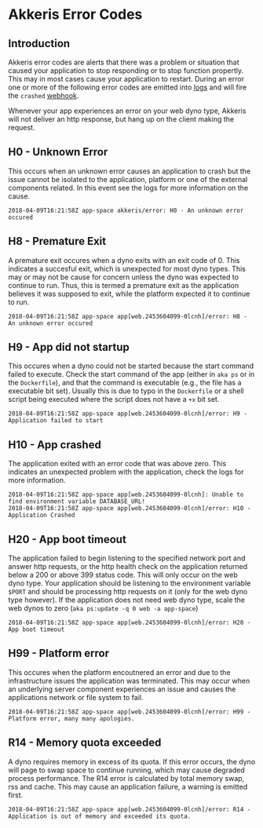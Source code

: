 # Akkeris Error Codes

<!-- toc -->

## Introduction

Akkeris error codes are alerts that there was a problem or situation that caused your application to stop responding or to stop function propertly.  This may in most cases cause your application to restart. During an error one or more of the following error codes are emitted into [logs](/architecture/log-drains.md) and will fire the `crashed` [webhook](/architecture/webhooks.md).

Whenever your app experiences an error on your web dyno type, Akkeris will not deliver an http response, but hang up on the client making the request. 

## H0 - Unknown Error

This occurs when an unknown error causes an application to crash but the issue cannot be isolated to the application, platform or one of the external components related.  In this event see the logs for more information on the cause. 

```
2018-04-09T16:21:58Z app-space akkeris/error: H0 - An unknown error occured
```

## H8 - Premature Exit

A premature exit occures when a dyno exits with an exit code of 0.  This indicates a succesful exit, which is unexpected for most dyno types.  This may or may not be cause for concern unless the dyno was expected to continue to run.  Thus, this is termed a premature exit as the application believes it was supposed to exit, while the platform expected it to continue to run.


```
2018-04-09T16:21:58Z app-space app[web.2453604099-0lcnh]/error: H8 - An unknown error occured
```


## H9 - App did not startup

This occures when a dyno could not be started because the start command failed to execute. Check the start command of the app (either in `aka ps` or in the `Dockerfile`), and that the command is executable (e.g., the file has a executable bit set).  Usually this is due to typo in the `Dockerfile` or a shell script being executed where the script does not have a `+x` bit set.


```
2018-04-09T16:21:58Z app-space app[web.2453604099-0lcnh]/error: H9 - Application failed to start
```


## H10 - App crashed

The application exited with an error code that was above zero.  This indicates an unexpected problem with the application, check the logs for more information.


```
2018-04-09T16:21:58Z app-space app[web.2453604099-0lcnh]: Unable to find environment variable DATABASE_URL!
2018-04-09T16:21:58Z app-space app[web.2453604099-0lcnh]/error: H10 - Application Crashed
```

## H20 - App boot timeout

The application failed to begin listening to the specified network port and answer http requests, or the http health check on the application returned below a 200 or above 399 status code.  This will only occur on the web dyno type.  Your application should be listening to the environment variable `$PORT` and should be processing http requests on it (only for the web dyno type however).  If the application does not need web dyno type, scale the web dynos to zero (`aka ps:update -q 0 web -a app-space`)


```
2018-04-09T16:21:58Z app-space app[web.2453604099-0lcnh]/error: H20 - App boot timeout
```

## H99 - Platform error

This occures when the platform encoutnered an error and due to the infrastructure issues the application was terminated.  This may occur when an underlying server component experiences an issue and causes the applications network or file system to fail.


```
2018-04-09T16:21:58Z app-space app[web.2453604099-0lcnh]/error: H99 - Platform error, many many apologies.
```


## R14 - Memory quota exceeded

A dyno requires memory in excess of its quota. If this error occurs, the dyno will page to swap space to continue running, which may cause degraded process performance. The R14 error is calculated by total memory swap, rss and cache.  This may cause an application failure, a warning is emitted first.


```
2018-04-09T16:21:58Z app-space app[web.2453604099-0lcnh]/error: R14 - Application is out of memory and exceeded its quota.
```


